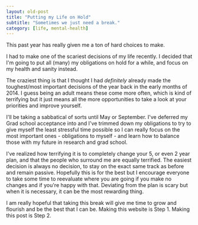 ```yaml
---
layout: old-post
title: "Putting my Life on Hold"
subtitle: "Sometimes we just need a break."
category: [life, mental-health]
---
```


This past year has really given me a ton of hard choices to make. 

I had to make one of the scariest decisions of my life recently. I decided that I'm going to put all (many) my obligations on hold for a while, and focus on my health and sanity instead.

The craziest thing is that I thought I had *definitely* already made the toughest/most important decisions of the year back in the early months of 2014. I guess being an adult means these come more often, which is kind of terrifying but it just means all the more opportunities to take a look at your priorities and improve yourself. 

I'll be taking a sabbatical of sorts until May or September. I've deferred my Grad school acceptance into and I've trimmed down my obligations to try to give myself the least stressful time possible so I can really focus on the most important ones - obligations to myself - and learn how to balance those with my future in research and grad school. 

I've realized how terrifying it is to completely change your 5, or even 2 year plan, and that the people who surround me are equally terrified. The easiest decision is always no decision, to stay on the exact same track as before and remain passive. Hopefully this is for the best but I encourage everyone to take some time to reevaluate where you are going if you make no changes and if you're happy with that. Deviating from the plan is scary but when it is necessary, it can be the most rewarding thing. 

I am really hopeful that taking this break will give me time to grow and flourish and be the best that I can be. Making this website is Step 1. Making this post is Step 2.
